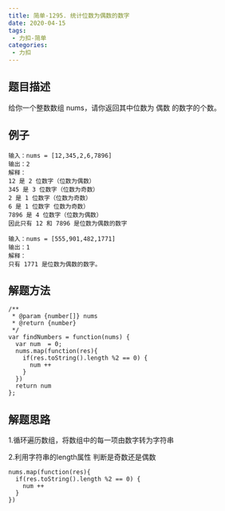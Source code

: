 ```yaml
---
title: 简单-1295. 统计位数为偶数的数字
date: 2020-04-15
tags:
 - 力扣-简单
categories: 
 - 力扣
---
```

## 题目描述
给你一个整数数组 nums，请你返回其中位数为 偶数 的数字的个数。
## 例子
```
输入：nums = [12,345,2,6,7896]
输出：2
解释：
12 是 2 位数字（位数为偶数） 
345 是 3 位数字（位数为奇数）  
2 是 1 位数字（位数为奇数） 
6 是 1 位数字 位数为奇数） 
7896 是 4 位数字（位数为偶数）  
因此只有 12 和 7896 是位数为偶数的数字

```
```
输入：nums = [555,901,482,1771]
输出：1 
解释： 
只有 1771 是位数为偶数的数字。
```


## 解题方法

```
/**
 * @param {number[]} nums
 * @return {number}
 */
var findNumbers = function(nums) {
  var num  = 0;
  nums.map(function(res){
    if(res.toString().length %2 == 0) {
      num ++
    }
  })
  return num
};
```
## 解题思路

1.循环遍历数组，将数组中的每一项由数字转为字符串

2.利用字符串的length属性 判断是奇数还是偶数
```
nums.map(function(res){
  if(res.toString().length %2 == 0) {
    num ++
  }
})
```
